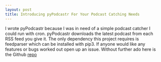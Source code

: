 ```yaml
---
layout: post
title: Introducing pyPodcastr For Your Podcast Catching Needs
---
```


I wrote pyPodcastr because I was in need of a simple podcast catcher I could
run with cron. pyPodcastr downloads the latest podcast from each RSS feed you give
it. The only dependency this project requires is feedparser which can be installed
with pip3. If anyone would like any features or bugs worked out open up an issue. 
Without further ado here is the Github 
[repo](https://www.github.com/bryceandress/pyPodcastr)
